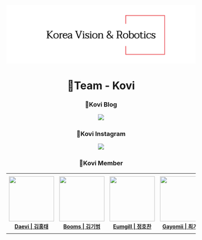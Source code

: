 ![title](./kovi_logo.png)

<div align='center'>
<h1 >🎈Team - Kovi</h1>
<div>
  <h3> 📖Kovi Blog </h3>
  <a href="https://kovi-robotics.tistory.com/"><img src="https://img.shields.io/badge/Tistory-white?style=flat-square&logo=Tistory&logoColor=black"></a>
</div>

<div>
  <h3> 📱Kovi Instagram </h3> 
  <a href="https://www.instagram.com/kovi.or.kr/"><img src="https://img.shields.io/badge/Instagram-white?style=flat-square&logo=Instagram&logoColor=black"></a>
</div>



<h3> 🤖Kovi Member </h3>
<table>
    <tr height="160px">
        <td align="center" width="150px">
            <a href="https://github.com/HoongTae"><img height="120px" width="120px" src="https://avatars.githubusercontent.com/u/79152332?v=4"/></a>
            <br/>
            <a href="https://github.com/HoongTae"><strong>Daevi | 김홍태 </strong></a>
            <br />
        </td>
        <td align="center" width="150px">
            <a href="https://github.com/gibum1228"><img height="120px" width="120px" src="https://avatars.githubusercontent.com/u/38284922?v=4"/></a>
            <br/>
            <a href="https://github.com/gibum1228"><strong>Booms | 김기범</strong></a>
            <br />
        </td>
        <td align="center" width="150px">
            <a href="https://github.com/Eumgill98"><img height="120px" width="120px" src="https://avatars.githubusercontent.com/u/108447906?v=4"/></a>
            <br/>
            <a href="https://github.com/Eumgill98"><strong>Eumgill | 정호찬</strong></a>
            <br />
        </td>
        <td align="center" width="150px">
            <a href="https://github.com/gayomiiiii"><img height="120px" width="120px" src="https://avatars.githubusercontent.com/u/112684478?v=4"/></a>
            <br />
            <a href="https://github.com/gayomiiiii"><strong>Gayomii | 최가영</strong></a>
            <br />
        </td>
        <td align="center" width="150px">
            <a href="https://github.com/TaeUkChu"><img height="120px" width="120px" src="https://avatars.githubusercontent.com/u/62568938?v=4"/></a>
            <br />
            <a href="https://github.com/TaeUkChu"><strong>ChuUk : 추태욱</strong></a>
            <br />
        </td>
    </tr>
</table>
</div>
